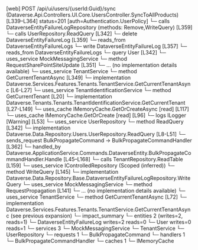 [web] POST /api/ui/users/{userId:Guid}/sync  (Dataverse.Api.Controllers.UI.Core.UsersController.SyncToAllProducts)  [L339–L364] status=201 [auth=Authentication.UserPolicy]
  └─ calls DataverseEntityFailureLogRepository (methods: Remove,WriteQuery) [L359]
  └─ calls UserRepository.ReadQuery [L342]
  └─ delete DataverseEntityFailureLog [L359]
    └─ reads_from DataverseEntityFailureLogs
  └─ write DataverseEntityFailureLog [L357]
    └─ reads_from DataverseEntityFailureLogs
  └─ query User [L342]
  └─ uses_service MockMessagingService
    └─ method RequestSharePointSiteUpdate [L351]
      └─ ... (no implementation details available)
  └─ uses_service TenantService
    └─ method GetCurrentTenantAsync [L349]
      └─ implementation Dataverse.Services.Features.Tenants.TenantService.GetCurrentTenantAsync [L6-L27]
        └─ uses_service TenantIdentificationService
          └─ method GetCurrentTenant [L20]
            └─ implementation Dataverse.Tenants.Tenants.TenantIdentificationService.GetCurrentTenant [L27-L149]
              └─ uses_cache IMemoryCache.GetOrCreateAsync [read] [L117]
              └─ uses_cache IMemoryCache.GetOrCreate [read] [L96]
              └─ logs ILogger<ITenantIdentificationService> [Warning] [L53]
  └─ uses_service UserRepository
    └─ method ReadQuery [L342]
      └─ implementation Dataverse.Data.Repository.Users.UserRepository.ReadQuery [L8-L51]
  └─ sends_request BulkPropagateCommand -> BulkPropagateCommandHandler [L362]
    └─ handled_by Dataverse.ApplicationService.Commands.DataverseEntity.BulkPropagateCommandHandler.Handle [L45–L168]
      └─ calls TenantRepository.ReadTable [L159]
      └─ uses_service IControlledRepository<DataverseEntityFailureLog> (Scoped (inferred))
        └─ method WriteQuery [L145]
          └─ implementation Dataverse.Data.Repository.Base.DataverseEntityFailureLogRepository.WriteQuery
      └─ uses_service MockMessagingService
        └─ method RequestPropagation [L141]
          └─ ... (no implementation details available)
      └─ uses_service TenantService
        └─ method GetCurrentTenantAsync [L72]
          └─ implementation Dataverse.Services.Features.Tenants.TenantService.GetCurrentTenantAsync (see previous expansion)
  └─ impact_summary
    └─ entities 2 (writes=2, reads=1)
      └─ DataverseEntityFailureLog writes=2 reads=0
      └─ User writes=0 reads=1
    └─ services 3
      └─ MockMessagingService
      └─ TenantService
      └─ UserRepository
    └─ requests 1
      └─ BulkPropagateCommand
    └─ handlers 1
      └─ BulkPropagateCommandHandler
    └─ caches 1
      └─ IMemoryCache

